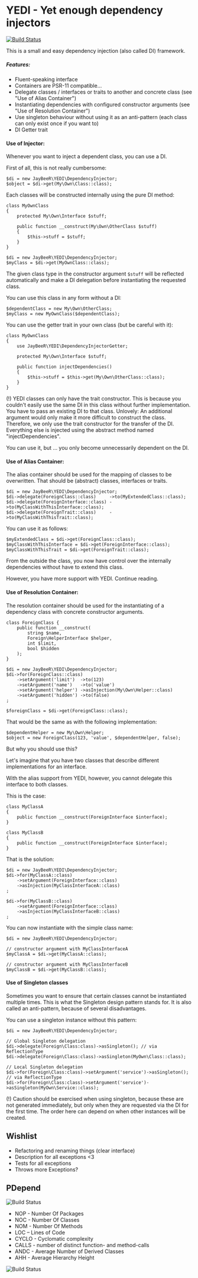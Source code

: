 # YEDI - Yet enough dependency injectors

[![Build Status](https://travis-ci.org/nimayneb/yedi.svg?branch=master)](https://travis-ci.org/nimayneb/yedi)

This is a small and easy dependency injection (also called DI) framework.

##### Features:

- Fluent-speaking interface
- Containers are PSR-11 compatible...
- Delegate classes / interfaces or traits to another and concrete class (see "Use of Alias Container")
- Instantiating dependencies with configured constructor arguments (see "Use of Resolution Container")
- Use singleton behaviour without using it as an anti-pattern (each class can only exist once if you want to)
- DI Getter trait


#### Use of Injector:

Whenever you want to inject a dependent class, you can use a DI.

First of all, this is not really cumbersome:

    $di = new JayBeeR\YEDI\DependencyInjector;
    $object = $di->get(My\Own\Class::class);
        

Each classes will be constructed internally using the pure DI method:

    class MyOwnClass
    {
        protected My\Own\Interface $stuff;
        
        public function __construct(My\Own\OtherClass $stuff)
        {
            $this->stuff = $stuff;
        }
    }
    
    $di = new JayBeeR\YEDI\DependencyInjector;
    $myClass = $di->get(MyOwnClass::class);


The given class type in the constructor argument `$stuff` will be reflected automatically and make a DI delegation
before instantiating the requested class.

You can use this class in any form without a DI:

    $dependentClass = new My\Own\OtherClass;
    $myClass = new MyOwnClass($dependentClass);


You can use the getter trait in your own class (but be careful with it):

    class MyOwnClass
    {
        use JayBeeR\YEDI\DependencyInjectorGetter;
        
        protected My\Own\Interface $stuff;
        
        public function injectDependencies()
        {
            $this->stuff = $this->get(My\Own\OtherClass::class);
        }
    }
    
     
(!) YEDI classes can only have the trait constructor. This is because you couldn't easily use the same DI in this class
without further implementation. You have to pass an existing DI to that class. Unlovely: An additional argument would
only make it more difficult to construct the class. Therefore, we only use the trait constructor for the transfer of
the DI. Everything else is injected using the abstract method named "injectDependencies".

You can use it, but ... you only become unnecessarily dependent on the DI. 

        
#### Use of Alias Container:

The alias container should be used for the mapping of classes to be overwritten. That should be (abstract) classes,
interfaces or traits.

    $di = new JayBeeR\YEDI\DependencyInjector;
    $di->delegate(ForeignClass::class)     ->to(MyExtendedClass::class);
    $di->delegate(ForeignInterface::class) ->to(MyClassWithThisInterface::class);
    $di->delegate(ForeignTrait::class)     ->to(MyClassWithThisTrait::class);


You can use it as follows:
        
    $myExtendedClass = $di->get(ForeignClass::class);
    $myClassWithThisInterface = $di->get(ForeignInterface::class);
    $myClassWithThisTrait = $di->get(ForeignTrait::class);


From the outside the class, you now have control over the internally dependencies without have to extend this class.

However, you have more support with YEDI. Continue reading.


#### Use of Resolution Container:

The resolution container should be used for the instantiating of a dependency class with concrete constructor arguments. 

    class ForeignClass {
        public function __construct(
            string $name, 
            Foreign\HelperInterface $helper, 
            int $limit,
            bool $hidden
        );
    }

    $di = new JayBeeR\YEDI\DependencyInjector;
    $di->for(ForeignClass::class)
        ->setArgument('limit')  ->to(123)
        ->setArgument('name')   ->to('value')
        ->setArgument('helper') ->asInjection(My\Own\Helper::class)
        ->setArgument('hidden') ->to(false)
    ;
    
    $foreignClass = $di->get(ForeignClass::class);
    
    
That would be the same as with the following implementation:
    
    $dependentHelper = new My\Own\Helper;
    $object = new ForeignClass(123, 'value', $dependentHelper, false);
       
       
But why you should use this?

Let's imagine that you have two classes that describe different implementations for an interface.

With the alias support from YEDI, however, you cannot delegate this interface to both classes.

This is the case:

    class MyClassA
    {
        public function __construct(ForeignInterface $interface);
    }

    class MyClassB
    {
        public function __construct(ForeignInterface $interface);
    }


That is the solution:

    $di = new JayBeeR\YEDI\DependencyInjector;
    $di->for(MyClassA::class)
        ->setArgument(ForeignInterface::class)
        ->asInjection(MyClassInterfaceA::class)
    ;

    $di->for(MyClassB::class)
        ->setArgument(ForeignInterface::class)
        ->asInjection(MyClassInterfaceB::class)
    ;
    
    
You can now instantiate with the simple class name:

    $di = new JayBeeR\YEDI\DependencyInjector;

    // constructor argument with MyClassInterfaceA
    $myClassA = $di->get(MyClassA::class); 
    
    // constructor argument with MyClassInterfaceB
    $myClassB = $di->get(MyClassB::class); 
    

#### Use of Singleton classes

Sometimes you want to ensure that certain classes cannot be instantiated multiple times. This is what the Singleton 
design pattern stands for. It is also called an anti-pattern, because of several disadvantages.

You can use a singleton instance without this pattern:

    $di = new JayBeeR\YEDI\DependencyInjector;
    
    // Global Singleton delegation
    $di->delegate(Foreign\Class:class)->asSingleton(); // via ReflectionType
    $di->delegate(Foreign\Class:class)->asSingleton(MyOwn\Class::class);
    
    // Local Singleton delegation
    $di->for(Foreign\Class:class)->setArgument('service')->asSingleton(); // via ReflectionType
    $di->for(Foreign\Class:class)->setArgument('service')->asSingleton(MyOwn\Service::class);


(!) Caution should be exercised when using singleton, because these are not generated immediately, but only when they
are requested via the DI for the first time. The order here can depend on when other instances will be created.


## Wishlist

- Refactoring and renaming things (clear interface)
- Description for all exceptions <3
- Tests for all exceptions
- Throws more Exceptions?

## PDepend

![Build Status](Resources/PDependPyramid.svg)

- NOP - Number Of Packages
- NOC - Number Of Classes
- NOM - Number Of Methods
- LOC – Lines of Code
- CYCLO - Cyclomatic complexity
- CALLS - number of distinct function- and method-calls
- ANDC - Average Number of Derived Classes
- AHH - Average Hierarchy Height

![Build Status](Resources/DependencyInjector.png)
